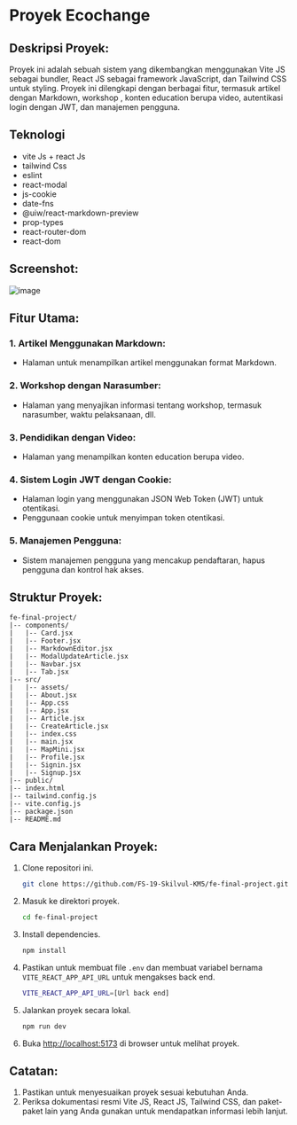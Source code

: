 # Proyek Ecochange

## Deskripsi Proyek:

Proyek ini adalah sebuah sistem yang dikembangkan menggunakan Vite JS sebagai bundler, React JS sebagai framework JavaScript, dan Tailwind CSS untuk styling. Proyek ini dilengkapi dengan berbagai fitur, termasuk artikel dengan Markdown, workshop , konten education berupa video, autentikasi login dengan JWT, dan manajemen pengguna.

## Teknologi
- vite Js + react Js
- tailwind Css
- eslint
- react-modal
- js-cookie
- date-fns
- @uiw/react-markdown-preview
- prop-types
- react-router-dom
- react-dom

## Screenshot:
![image](https://github.com/FS-19-Skilvul-KM5/fe-final-project/assets/139745129/b082a008-fb76-49b7-b419-6e2b72b63ce5)


## Fitur Utama:

### 1. Artikel Menggunakan Markdown:

- Halaman untuk menampilkan artikel menggunakan format Markdown.

### 2. Workshop dengan Narasumber:

- Halaman yang menyajikan informasi tentang workshop, termasuk narasumber, waktu pelaksanaan, dll.

### 3. Pendidikan dengan Video:

- Halaman yang menampilkan konten education berupa video.

### 4. Sistem Login JWT dengan Cookie:

- Halaman login yang menggunakan JSON Web Token (JWT) untuk otentikasi.
- Penggunaan cookie untuk menyimpan token otentikasi.

### 5. Manajemen Pengguna:

- Sistem manajemen pengguna yang mencakup pendaftaran, hapus pengguna dan kontrol hak akses.

## Struktur Proyek:

```plaintext
fe-final-project/
|-- components/
|   |-- Card.jsx
|   |-- Footer.jsx
|   |-- MarkdownEditor.jsx
|   |-- ModalUpdateArticle.jsx
|   |-- Navbar.jsx
|   |-- Tab.jsx
|-- src/
|   |-- assets/
|   |-- About.jsx
|   |-- App.css
|   |-- App.jsx
|   |-- Article.jsx
|   |-- CreateArticle.jsx
|   |-- index.css
|   |-- main.jsx
|   |-- MapMini.jsx
|   |-- Profile.jsx
|   |-- Signin.jsx
|   |-- Signup.jsx
|-- public/
|-- index.html
|-- tailwind.config.js
|-- vite.config.js
|-- package.json
|-- README.md
```

## Cara Menjalankan Proyek:

1. Clone repositori ini.
   ```bash
   git clone https://github.com/FS-19-Skilvul-KM5/fe-final-project.git
   ```

2. Masuk ke direktori proyek.
   ```bash
   cd fe-final-project
   ```

3. Install dependencies.
   ```bash
   npm install
   ```

4. Pastikan untuk membuat file `.env` dan membuat variabel bernama `VITE_REACT_APP_API_URL` untuk mengakses back end.
   ```bash
   VITE_REACT_APP_API_URL=[Url back end]
   ```

5. Jalankan proyek secara lokal.
   ```bash
   npm run dev
   ```

5. Buka [http://localhost:5173](http://localhost:5173) di browser untuk melihat proyek.

## Catatan:

1. Pastikan untuk menyesuaikan proyek sesuai kebutuhan Anda.
2. Periksa dokumentasi resmi Vite JS, React JS, Tailwind CSS, dan paket-paket lain yang Anda gunakan untuk mendapatkan informasi lebih lanjut.
